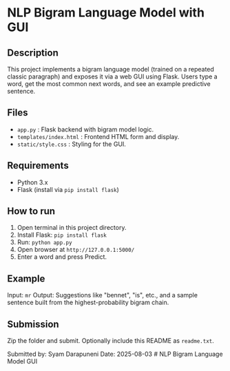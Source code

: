 # NLP Bigram Language Model with GUI

## Description
This project implements a bigram language model (trained on a repeated classic paragraph) and exposes it via a web GUI using Flask. Users type a word, get the most common next words, and see an example predictive sentence.

## Files
- `app.py` : Flask backend with bigram model logic.
- `templates/index.html` : Frontend HTML form and display.
- `static/style.css` : Styling for the GUI.

## Requirements
- Python 3.x
- Flask (install via `pip install flask`)

## How to run
1. Open terminal in this project directory.
2. Install Flask: `pip install flask`
3. Run: `python app.py`
4. Open browser at `http://127.0.0.1:5000/`
5. Enter a word and press Predict.

## Example
Input: `mr`
Output: Suggestions like "bennet", "is", etc., and a sample sentence built from the highest-probability bigram chain.

## Submission
Zip the folder and submit. Optionally include this README as `readme.txt`.

Submitted by: Syam Darapuneni
Date: 2025-08-03
#   N L P   B i g r a m   L a n g u a g e   M o d e l   G U I  
 